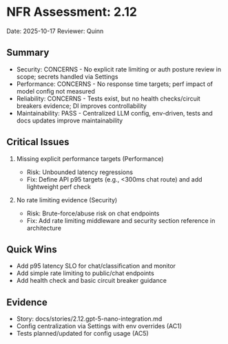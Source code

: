 ﻿# NFR Assessment: 2.12

Date: 2025-10-17
Reviewer: Quinn

## Summary

- Security: CONCERNS - No explicit rate limiting or auth posture review in scope; secrets handled via Settings
- Performance: CONCERNS - No response time targets; perf impact of model config not measured
- Reliability: CONCERNS - Tests exist, but no health checks/circuit breakers evidence; DI improves controllability
- Maintainability: PASS - Centralized LLM config, env-driven, tests and docs updates improve maintainability

## Critical Issues

1. Missing explicit performance targets (Performance)
   - Risk: Unbounded latency regressions
   - Fix: Define API p95 targets (e.g., <300ms chat route) and add lightweight perf check

2. No rate limiting evidence (Security)
   - Risk: Brute-force/abuse risk on chat endpoints
   - Fix: Add rate limiting middleware and security section reference in architecture

## Quick Wins

- Add p95 latency SLO for chat/classification and monitor
- Add simple rate limiting to public/chat endpoints
- Add health check and basic circuit breaker guidance

## Evidence

- Story: docs/stories/2.12.gpt-5-nano-integration.md
- Config centralization via Settings with env overrides (AC1)
- Tests planned/updated for config usage (AC5)

